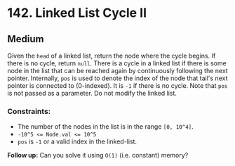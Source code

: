 # 142. Linked List Cycle II

## Medium

Given the `head` of a linked list, return the node where the cycle begins. If there is no cycle, return `null`. There is
a cycle in a linked list if there is some node in the list that can be reached again by continuously following the next
pointer. Internally, `pos` is used to denote the index of the node that tail's next pointer is connected to (0-indexed).
It is `-1` if there is no cycle. Note that `pos` is not passed as a parameter. Do not modify the linked list.

### Constraints:

- The number of the nodes in the list is in the range `[0, 10^4]`.
- `-10^5 <= Node.val <= 10^5`
- `pos` is `-1` or a valid index in the linked-list.

**Follow up:** Can you solve it using `O(1)` (i.e. constant) memory?
